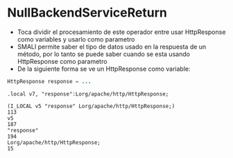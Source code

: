 # NullBackendServiceReturn

* Toca dividir el procesamiento de este operador entre usar HttpResponse como variables y usarlo como parametro
* SMALI permite saber el tipo de datos usado en la respuesta de un método, por lo tanto se puede saber cuando se esta usando HttpResponse como parametro
* De la siguiente forma se ve un HttpResponse como variable:
```java
HttpResponse response = ...
```
```smali
.local v7, "response":Lorg/apache/http/HttpResponse;
```
```
(I_LOCAL v5 "response" Lorg/apache/http/HttpResponse;)
113
v5
187
"response"
194
Lorg/apache/http/HttpResponse;
15
```
